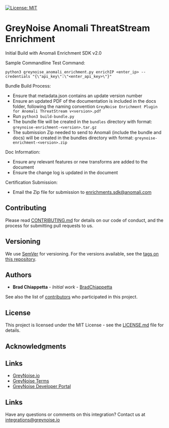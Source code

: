 [![License: MIT](https://img.shields.io/badge/License-MIT-yellow.svg)](https://opensource.org/licenses/MIT)

# GreyNoise Anomali ThreatStream Enrichment

Initial Build with Anomali Enrichment SDK v2.0

Sample Commandline Test Command:

`python3 greynoise_anomali_enrichment.py enrichIP <enter_ip> --credentials "{\"api_key\":\"<enter_api_key>\"}"`

Bundle Build Process:
- Ensure that metadata.json contains an update version number
- Ensure an updated PDF of the documentation is included in the docs folder, following the naming convention `GreyNoise Enrichment Plugin for Anomali ThreatStream v<version>.pdf`  
- Run `python3 build-bundle.py`
- The bundle file will be created in the `bundles` directory with format: `greynoise-enrichment-<version>.tar.gz`
- The submission Zip needed to send to Anomali (include the bundle and docs) will be created in the bundles directory with format: `greynoise-enrichment-<version>.zip`

Doc Information:
- Ensure any relevant features or new transforms are added to the document
- Ensure the change log is updated in the document

Certification Submission:
- Email the Zip file for submission to enrichments.sdk@anomali.com

## Contributing

Please read [CONTRIBUTING.md](CONTRIBUTING.md) for details on our code of conduct, and the process for submitting pull requests to us.

## Versioning

We use [SemVer](http://semver.org/) for versioning. For the versions available, see the
[tags on this repository](https://github.com/GreyNoise-Intelligence/greynoise-anomali/tags).

## Authors

* **Brad Chiappetta** - *Initial work* - [BradChiappetta](https://github.com/bradchiappetta)

See also the list of [contributors](https://github.com/GreyNoise-Intelligence/greynoise-anomali/contributors) who participated in this project.

## License

This project is licensed under the MIT License - see the [LICENSE.md](LICENSE.md) file for details.

## Acknowledgments

## Links

* [GreyNoise.io](https://greynoise.io)
* [GreyNoise Terms](https://greynoise.io/terms)
* [GreyNoise Developer Portal](https://developer.greynoise.io)

## Links

Have any questions or comments on this integration?  Contact us at [integrations@greynoise.io](mailto:integrations@greynoise.io)